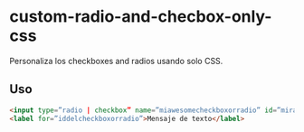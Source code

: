 # custom-radio-and-checbox-only-css
Personaliza los checkboxes and radios usando solo CSS.

## Uso

```html
<input type=”radio | checkbox” name=”miawesomecheckboxorradio” id=”miradioorcheckboxid” checked>
<label for=”iddelcheckboxorradio”>Mensaje de texto</label>
```

